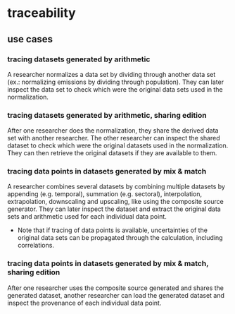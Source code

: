# traceability
## use cases
### tracing datasets generated by arithmetic
A researcher normalizes a data set by dividing through another data set (ex.: normalizing emissions by dividing through population). They can later inspect the data set to check which were the original data sets used in the normalization.
### tracing datasets generated by arithmetic, sharing edition
After one researcher does the normalization, they share the derived data set with another researcher. The other researcher can inspect the shared dataset to check which were the original datasets used in the normalization. They can then retrieve the original datasets if they are available to them.
### tracing data points in datasets generated by mix & match
A researcher combines several datasets by combining multiple datasets by appending (e.g. temporal), summation (e.g. sectoral), interpolation, extrapolation, downscaling and upscaling, like using the composite source generator.
They can later inspect the dataset and extract the original data sets and arithmetic used for each individual data point.
* Note that if tracing of data points is available, uncertainties of the original data sets can be propagated through the calculation, including correlations.
### tracing data points in datasets generated by mix & match, sharing edition
After one researcher uses the composite source generated and shares the generated dataset, another researcher can load the generated dataset and inspect the provenance of each individual data point.

